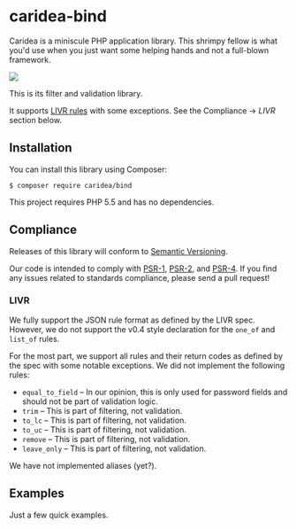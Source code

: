 # caridea-bind
Caridea is a miniscule PHP application library. This shrimpy fellow is what you'd use when you just want some helping hands and not a full-blown framework.

![](http://libreworks.com/caridea-100.png)

This is its filter and validation library.

It supports [LIVR rules](https://github.com/koorchik/LIVR) with some exceptions. See the Compliance → _LIVR_ section below.

## Installation

You can install this library using Composer:

```console
$ composer require caridea/bind
```

This project requires PHP 5.5 and has no dependencies.

## Compliance

Releases of this library will conform to [Semantic Versioning](http://semver.org).

Our code is intended to comply with [PSR-1](http://www.php-fig.org/psr/psr-1/), [PSR-2](http://www.php-fig.org/psr/psr-2/), and [PSR-4](http://www.php-fig.org/psr/psr-4/). If you find any issues related to standards compliance, please send a pull request!

### LIVR

We fully support the JSON rule format as defined by the LIVR spec. However, we do not support the v0.4 style declaration for the `one_of` and `list_of` rules.

For the most part, we support all rules and their return codes as defined by the spec with some notable exceptions. We did not implement the following rules:

* `equal_to_field` – In our opinion, this is only used for password fields and should not be part of validation logic.
* `trim` – This is part of filtering, not validation. 
* `to_lc` – This is part of filtering, not validation. 
* `to_uc` – This is part of filtering, not validation. 
* `remove` – This is part of filtering, not validation. 
* `leave_only` – This is part of filtering, not validation. 

We have not implemented aliases (yet?).

## Examples

Just a few quick examples.
